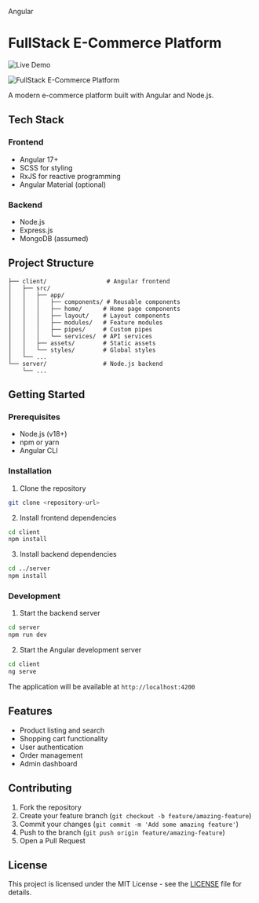 Angular

# FullStack E-Commerce Platform

![Live Demo](https://full-stack-angular-clothing-project-mu.vercel.app)

![FullStack E-Commerce Platform](https://github.com/yasin-erkan/Clothing-Angular/blob/main/Clothing.gif)

A modern e-commerce platform built with Angular and Node.js.

## Tech Stack

### Frontend

- Angular 17+
- SCSS for styling
- RxJS for reactive programming
- Angular Material (optional)

### Backend

- Node.js
- Express.js
- MongoDB (assumed)

## Project Structure

```
├── client/                 # Angular frontend
│   ├── src/
│   │   ├── app/
│   │   │   ├── components/ # Reusable components
│   │   │   ├── home/      # Home page components
│   │   │   ├── layout/    # Layout components
│   │   │   ├── modules/   # Feature modules
│   │   │   ├── pipes/     # Custom pipes
│   │   │   └── services/  # API services
│   │   ├── assets/        # Static assets
│   │   └── styles/        # Global styles
│   └── ...
└── server/                # Node.js backend
    └── ...
```

## Getting Started

### Prerequisites

- Node.js (v18+)
- npm or yarn
- Angular CLI

### Installation

1. Clone the repository

```bash
git clone <repository-url>
```

2. Install frontend dependencies

```bash
cd client
npm install
```

3. Install backend dependencies

```bash
cd ../server
npm install
```

### Development

1. Start the backend server

```bash
cd server
npm run dev
```

2. Start the Angular development server

```bash
cd client
ng serve
```

The application will be available at `http://localhost:4200`

## Features

- Product listing and search
- Shopping cart functionality
- User authentication
- Order management
- Admin dashboard

## Contributing

1. Fork the repository
2. Create your feature branch (`git checkout -b feature/amazing-feature`)
3. Commit your changes (`git commit -m 'Add some amazing feature'`)
4. Push to the branch (`git push origin feature/amazing-feature`)
5. Open a Pull Request

## License

This project is licensed under the MIT License - see the [LICENSE](LICENSE) file for details.
